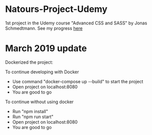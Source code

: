 # Natours-Project-Udemy
1st project in the Udemy course "Advanced CSS and SASS" by Jonas Schmedtmann.
See my progress <a href="https://kevinceprianatours.netlify.com/" target="_blank">here</a>

# March 2019 update 
Dockerized the project:

To continue developing with Docker
- Use command "docker-compose up --build" to start the project
- Open project on localhost:8080
- You are good to go

To continue without using docker
- Run "npm install"
- Run "npm run start"
- Open project on localhost:8080
- You are good to go


